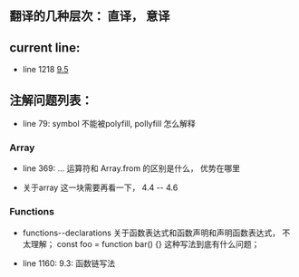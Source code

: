 ## 翻译的几种层次： 直译， 意译

## current line:
- line 1218 [9.5](#constructors--no-useless)

## 注解问题列表：
- line 79: symbol 不能被polyfill, pollyfill 怎么解释

### Array
- line 369: ... 运算符和 Array.from 的区别是什么， 优势在哪里

- 关于array 这一块需要再看一下， 4.4 -- 4.6

### Functions
- functions--declarations 关于函数表达式和函数声明和声明函数表达式， 不太理解；  const foo = function bar() {} 这种写法到底有什么问题；

- line 1160: 9.3: 函数链写法